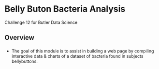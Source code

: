 # Belly Buton Bacteria Analysis
Challenge 12 for Butler Data Science

## Overview 
### 
* The goal of this module is to assist in building a web page by compiling interactive data & charts of a dataset of bacteria found in subjects bellybuttons.